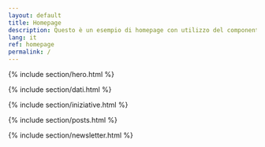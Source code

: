 ```yaml
---
layout: default
title: Homepage
description: Questo è un esempio di homepage con utilizzo del componente "hero"
lang: it
ref: homepage
permalink: /
---
```


{% include section/hero.html %}

{% include section/dati.html %}

{% include section/iniziative.html %}

{% include section/posts.html %}

{% include section/newsletter.html %}
